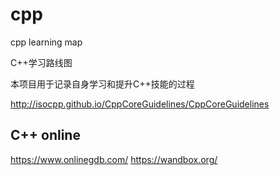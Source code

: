 # cpp
cpp learning map

C++学习路线图

本项目用于记录自身学习和提升C++技能的过程  



http://isocpp.github.io/CppCoreGuidelines/CppCoreGuidelines


C++ online
--------------------------
https://www.onlinegdb.com/
https://wandbox.org/
